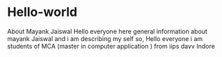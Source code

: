# Hello-world
 About Mayank Jaiswal 
 Hello everyone here general information about mayank Jaiswal 
 and i am describing my self so, Hello everyone i am  students of MCA (master in computer application )
 from
 iips davv Indore
